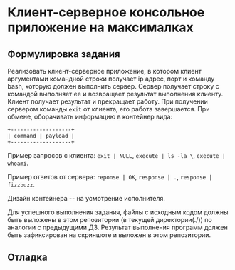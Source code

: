 #  Клиент-серверное консольное приложение на максималках

##  Формулировка задания
Реализовать клиент-серверное приложение, в котором клиент аргументами командной строки получает ip адрес, порт и команду bash, которую должен выполнить сервер. Сервер получает строку с командой выполняет ее и возвращает результат выполнения клиенту. Клиент получает результат и прекращает работу. При получении сервером команды `exit` от клиента, его работа завершается. При обмене, оборачивать информацию в контейнер вида:

```
+-------------------+
| command | payload |
+-------------------+
```

Пример запросов с клиента: `exit | NULL`, `execute | ls -la \`, `execute | whoami`.

Пример ответов от сервера: `reponse | OK`, `response | .`, `response | fizzbuzz`.

Дизайн контейнера -- на усмотрение исполнителя.

Для успешного выполнения задания, файлы с исходным кодом должны быть выложены в этом репозитории (в текущей директории(./)) по аналогии с предыдущими ДЗ. Результат выполнения программ должен быть зафиксирован на скриншоте и выложен в этом репозитории.

## Отладка

